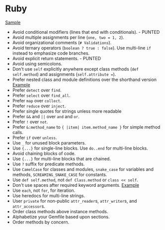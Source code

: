 Ruby
====

[Sample](sample.rb)

* Avoid conditional modifiers (lines that end with conditionals). - PUNTED
* Avoid multiple assignments per line (`one, two = 1, 2`).
* Avoid organizational comments (`# Validations`).
* Avoid ternary operators (`boolean ? true : false`). Use multi-line `if`
  instead to emphasize code branches.
* Avoid explicit return statements. - PUNTED
* Avoid using semicolons.
* Don't use `self` explicitly anywhere except class methods (`def self.method`)
  and assignments (`self.attribute =`).
* Prefer nested class and module definitions over the shorthand version
  [Example][class definition example]
* Prefer `detect` over `find`.
* Prefer `select` over `find_all`.
* Prefer `map` over `collect`.
* Prefer `reduce` over `inject`.
* Prefer single quotes for strings unless more readable
* Prefer `&&` and `||` over `and` and `or`.
* Prefer `!` over `not`.
* Prefer `&:method_name` to `{ |item| item.method_name }` for simple method
  calls.
* Prefer `if` over `unless`.
* Use `_` for unused block parameters.
* Use `{...}` for single-line blocks. Use `do..end` for multi-line blocks.
* Avoid chaining blocks of code.
* Use `{...}` for multi-line blocks that are chained.
* Use `?` suffix for predicate methods.
* Use `CamelCase` for classes and modules, `snake_case` for variables and
  methods, `SCREAMING_SNAKE_CASE` for constants.
* Use `def self.method`, not `def Class.method` or `class << self`.
* Don't use spaces after required keyword arguments. [Example][required kwargs]
* Use `each`, not `for`, for iteration.
* Use heredocs for multi-line strings.
* User `private` for non-public `attr_reader`s, `attr_writer`s, and `attr_accessor`s.
* Order class methods above instance methods.
* Alphabetize your Gemfile based upon sections.
* Order methods by concern.

[trailing comma example]: /style/ruby/sample.rb#L57
[required kwargs]: /style/ruby/sample.rb#L24
[class definition example]: /style/ruby/sample.rb#L121
